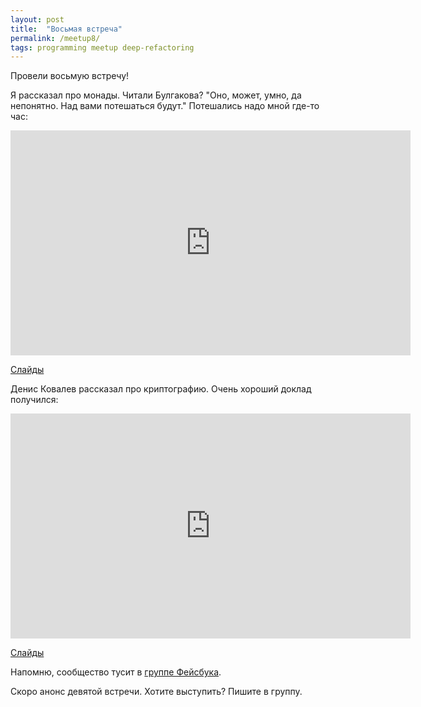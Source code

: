 ```yaml
---
layout: post
title:  "Восьмая встреча"
permalink: /meetup8/
tags: programming meetup deep-refactoring
---
```


Провели восьмую встречу!

Я рассказал про монады. Читали Булгакова? "Оно, может, умно, да непонятно. Над
вами потешаться будут." Потешались надо мной где-то час:

<iframe width="640" height="360" src="https://www.youtube.com/embed/5-yjqPQH_fU"
frameborder="0" allowfullscreen></iframe>

[Слайды](http://grishaev.me/talks/monads.html)

Денис Ковалев рассказал про криптографию. Очень хороший доклад получился:

<iframe width="640" height="360" src="https://www.youtube.com/embed/grD13PMeGXA"
frameborder="0" allowfullscreen></iframe>

[Слайды](http://www.slideshare.net/DenisKovalev2/ss-64503995)

Напомню, сообщество тусит в [группе Фейсбука][facebook-group].

Скоро анонс девятой встречи. Хотите выступить? Пишите в группу.

[facebook-group]: https://www.facebook.com/groups/deeprefactoring/
